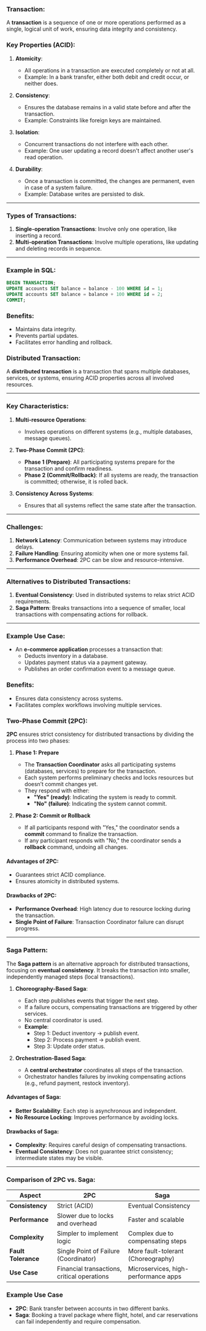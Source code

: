 ### **Transaction:**  

A **transaction** is a sequence of one or more operations performed as a single, logical unit of work, ensuring data integrity and consistency.  

### **Key Properties (ACID):**  
1. **Atomicity**:  
   - All operations in a transaction are executed completely or not at all.  
   - Example: In a bank transfer, either both debit and credit occur, or neither does.

2. **Consistency**:  
   - Ensures the database remains in a valid state before and after the transaction.  
   - Example: Constraints like foreign keys are maintained.

3. **Isolation**:  
   - Concurrent transactions do not interfere with each other.  
   - Example: One user updating a record doesn't affect another user's read operation.

4. **Durability**:  
   - Once a transaction is committed, the changes are permanent, even in case of a system failure.  
   - Example: Database writes are persisted to disk.

---

### **Types of Transactions:**  
1. **Single-operation Transactions**: Involve only one operation, like inserting a record.  
2. **Multi-operation Transactions**: Involve multiple operations, like updating and deleting records in sequence.

---

### **Example in SQL:**  
```sql
BEGIN TRANSACTION;
UPDATE accounts SET balance = balance - 100 WHERE id = 1;
UPDATE accounts SET balance = balance + 100 WHERE id = 2;
COMMIT;
```

### **Benefits:**  
- Maintains data integrity.  
- Prevents partial updates.  
- Facilitates error handling and rollback.


### **Distributed Transaction:**  

A **distributed transaction** is a transaction that spans multiple databases, services, or systems, ensuring ACID properties across all involved resources.

---

### **Key Characteristics:**  
1. **Multi-resource Operations**:  
   - Involves operations on different systems (e.g., multiple databases, message queues).  

2. **Two-Phase Commit (2PC)**:  
   - **Phase 1 (Prepare)**: All participating systems prepare for the transaction and confirm readiness.  
   - **Phase 2 (Commit/Rollback)**: If all systems are ready, the transaction is committed; otherwise, it is rolled back.  

3. **Consistency Across Systems**:  
   - Ensures that all systems reflect the same state after the transaction.  

---

### **Challenges:**  
1. **Network Latency**: Communication between systems may introduce delays.  
2. **Failure Handling**: Ensuring atomicity when one or more systems fail.  
3. **Performance Overhead**: 2PC can be slow and resource-intensive.  

---

### **Alternatives to Distributed Transactions:**  
1. **Eventual Consistency**: Used in distributed systems to relax strict ACID requirements.  
2. **Saga Pattern**: Breaks transactions into a sequence of smaller, local transactions with compensating actions for rollback.

---

### **Example Use Case:**  
- An **e-commerce application** processes a transaction that:  
  - Deducts inventory in a database.  
  - Updates payment status via a payment gateway.  
  - Publishes an order confirmation event to a message queue.  

### **Benefits:**  
- Ensures data consistency across systems.  
- Facilitates complex workflows involving multiple services.




### **Two-Phase Commit (2PC):**  

**2PC** ensures strict consistency for distributed transactions by dividing the process into two phases:

1. **Phase 1: Prepare**  
   - The **Transaction Coordinator** asks all participating systems (databases, services) to prepare for the transaction.  
   - Each system performs preliminary checks and locks resources but doesn’t commit changes yet.  
   - They respond with either:  
     - **"Yes" (ready)**: Indicating the system is ready to commit.  
     - **"No" (failure)**: Indicating the system cannot commit.

2. **Phase 2: Commit or Rollback**  
   - If all participants respond with "Yes," the coordinator sends a **commit** command to finalize the transaction.  
   - If any participant responds with "No," the coordinator sends a **rollback** command, undoing all changes.  

#### **Advantages of 2PC:**  
- Guarantees strict ACID compliance.  
- Ensures atomicity in distributed systems.  

#### **Drawbacks of 2PC:**  
- **Performance Overhead**: High latency due to resource locking during the transaction.  
- **Single Point of Failure**: Transaction Coordinator failure can disrupt progress.  

---

### **Saga Pattern:**  

The **Saga pattern** is an alternative approach for distributed transactions, focusing on **eventual consistency**. It breaks the transaction into smaller, independently managed steps (local transactions).

1. **Choreography-Based Saga**:  
   - Each step publishes events that trigger the next step.  
   - If a failure occurs, compensating transactions are triggered by other services.  
   - No central coordinator is used.  
   - **Example**:  
     - Step 1: Deduct inventory → publish event.  
     - Step 2: Process payment → publish event.  
     - Step 3: Update order status.

2. **Orchestration-Based Saga**:  
   - A **central orchestrator** coordinates all steps of the transaction.  
   - Orchestrator handles failures by invoking compensating actions (e.g., refund payment, restock inventory).  

#### **Advantages of Saga:**  
- **Better Scalability**: Each step is asynchronous and independent.  
- **No Resource Locking**: Improves performance by avoiding locks.  

#### **Drawbacks of Saga:**  
- **Complexity**: Requires careful design of compensating transactions.  
- **Eventual Consistency**: Does not guarantee strict consistency; intermediate states may be visible.

---

### **Comparison of 2PC vs. Saga:**  

| **Aspect**             | **2PC**                          | **Saga**                         |
|-------------------------|-----------------------------------|-----------------------------------|
| **Consistency**         | Strict (ACID)                   | Eventual Consistency             |
| **Performance**         | Slower due to locks and overhead | Faster and scalable              |
| **Complexity**          | Simpler to implement logic       | Complex due to compensating steps|
| **Fault Tolerance**     | Single Point of Failure (Coordinator) | More fault-tolerant (Choreography) |
| **Use Case**            | Financial transactions, critical operations | Microservices, high-performance apps |

### **Example Use Case**  
- **2PC**: Bank transfer between accounts in two different banks.  
- **Saga**: Booking a travel package where flight, hotel, and car reservations can fail independently and require compensation.
